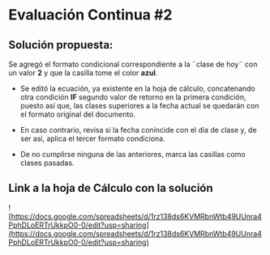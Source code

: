 # Evaluación Continua #2

## Solución propuesta:
Se agregó el formato condicional correspondiente a la ¨clase de hoy¨ con un valor **2** y que la casilla tome el color **azul**.

- Se editó la ecuación, ya existente en la hoja de cálculo, concatenando otra condición **IF** segundo valor de retorno en la primera condición, puesto así que, las clases superiores a la fecha actual se quedarán con el formato original del documento.

- En caso contrario, revisa si la fecha conincide con el día de clase y, de ser así, aplica el tercer formato condiciona. 

- De no cumplirse ninguna de las anteriores, marca las casillas como clases pasadas.

## Link a la hoja de Cálculo con la solución 

![https://docs.google.com/spreadsheets/d/1rz138ds6KVMRbnWtb49UUnra4PphDLoERTrUkkpO0-0/edit?usp=sharing](https://docs.google.com/spreadsheets/d/1rz138ds6KVMRbnWtb49UUnra4PphDLoERTrUkkpO0-0/edit?usp=sharing)
